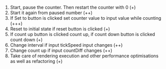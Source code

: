 1. Start, pause the counter. Then restart the counter with 0 (+)  
2. Start it again from paused number (++) 
3. If Set to button is clicked set counter value to input value while counting (+++)
4. Reset to initial state if reset button is clicked (+)
5. If count up button is clicked count up, if count down button is clicked count down  (+)
6. Change interval if input tickSpeed input changes (++)
7. Change count up if input countDiff changes (++)
8. Take care of rendering execution and other performance optimisations as well as refactoring (+)
